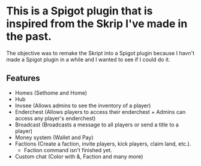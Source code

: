 # This is a Spigot plugin that is inspired from the Skrip I've made in the past.
The objective was to remake the Skript into a Spigot plugin because I havn't made a Spigot plugin in a while and I wanted to see if I could do it.

## Features
- Homes (Sethome and Home)
- Hub
- Invsee (Allows admins to see the inventory of a player)
- Enderchest (Allows players to access their enderchest + Admins can access any player's enderchest)
- Broadcast (Broadcasts a message to all players or send a title to a player)
- Money system (Wallet and Pay)
- Factions (Create a faction, invite players, kick players, claim land, etc.).
    - Faction command isn't finished yet.
- Custom chat (Color with &, Faction and many more)